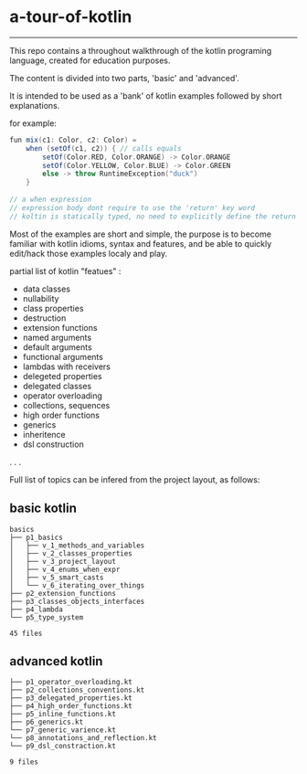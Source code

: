 # a-tour-of-kotlin

---

This repo contains a throughout walkthrough of the kotlin programing language,
created for education purposes.

The content is divided into two parts, 'basic' and 'advanced'.

It is intended to be used as a 'bank' of kotlin examples 
followed by short explanations.


for example:

```scala
fun mix(c1: Color, c2: Color) =
    when (setOf(c1, c2)) { // calls equals
        setOf(Color.RED, Color.ORANGE) -> Color.ORANGE
        setOf(Color.YELLOW, Color.BLUE) -> Color.GREEN
        else -> throw RuntimeException("duck")
    }
    
// a when expression
// expression body dont require to use the 'return' key word
// koltin is statically typed, no need to explicitly define the return type
```

Most of the examples are short and simple, the purpose is to become familiar with kotlin idioms, syntax
and features, and be able to quickly edit/hack those examples localy and play.

partial list of kotlin "featues" :
- data classes
- nullability
- class properties
- destruction
- extension functions
- named arguments
- default arguments
- functional arguments
- lambdas with receivers
- delegeted properties
- delegated classes
- operator overloading
- collections, sequences
- high order functions
- generics
- inheritence
- dsl construction


.
.
.


Full list of topics can be infered from the project layout, as follows:

## basic kotlin
```
basics
├── p1_basics
│   ├── v_1_methods_and_variables
│   ├── v_2_classes_properties
│   ├── v_3_project_layout
│   ├── v_4_enums_when_expr
│   ├── v_5_smart_casts
│   └── v_6_iterating_over_things
├── p2_extension_functions
├── p3_classes_objects_interfaces
├── p4_lambda
└── p5_type_system

45 files
```

## advanced kotlin
```
├── p1_operator_overloading.kt
├── p2_collections_conventions.kt
├── p3_delegated_properties.kt
├── p4_high_order_functions.kt
├── p5_inline_functions.kt
├── p6_generics.kt
└── p7_generic_varience.kt
└── p8_annotations_and_reflection.kt
└── p9_dsl_constraction.kt

9 files
```


